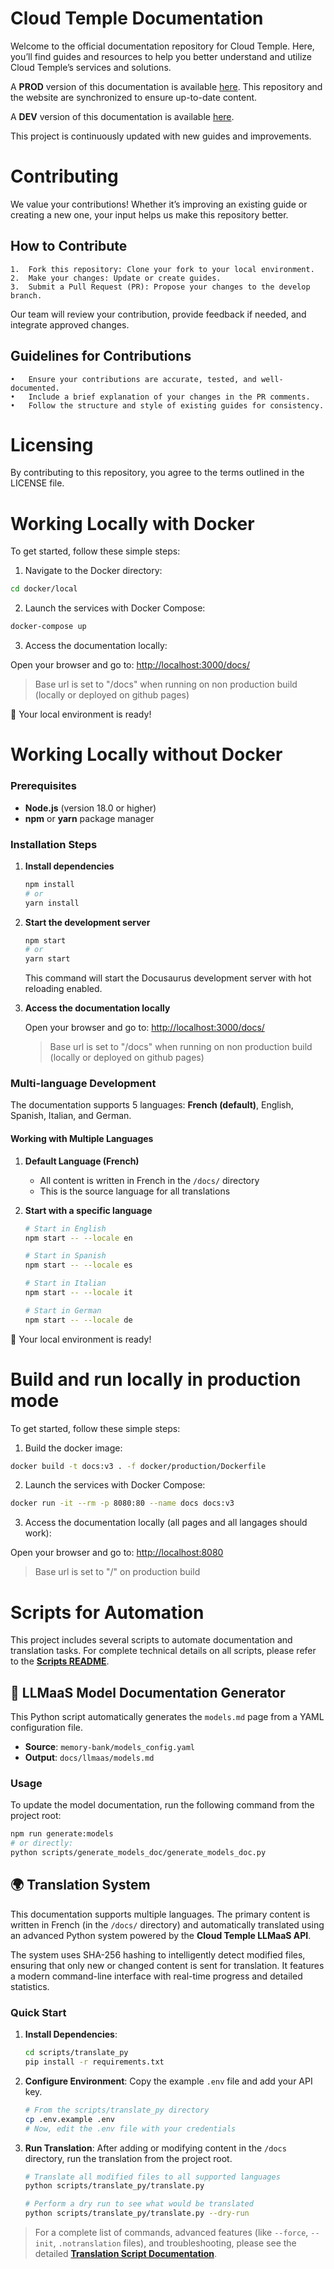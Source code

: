 # Cloud Temple Documentation

Welcome to the official documentation repository for Cloud Temple.
Here, you’ll find guides and resources to help you better understand and utilize Cloud Temple’s services and solutions.

A __PROD__ version of this documentation is available [here](https://docs.cloud-temple.com). This repository and the website are synchronized to ensure up-to-date content.

A __DEV__ version of this documentation is available [here](https://cloud-temple.github.io/docs/).

This project is continuously updated with new guides and improvements.

# Contributing
We value your contributions! Whether it’s improving an existing guide or creating a new one, your input helps us make this repository better.

## How to Contribute

	1.	Fork this repository: Clone your fork to your local environment.
	2.	Make your changes: Update or create guides.
	3.	Submit a Pull Request (PR): Propose your changes to the develop branch.

Our team will review your contribution, provide feedback if needed, and integrate approved changes.

## Guidelines for Contributions

	•	Ensure your contributions are accurate, tested, and well-documented.
	•	Include a brief explanation of your changes in the PR comments.
	•	Follow the structure and style of existing guides for consistency.

# Licensing

By contributing to this repository, you agree to the terms outlined in the LICENSE file.

# Working Locally with Docker

To get started, follow these simple steps:

1. Navigate to the Docker directory:
```bash
cd docker/local
```

2. Launch the services with Docker Compose:
```bash
docker-compose up
```

3. Access the documentation locally:

Open your browser and go to: <http://localhost:3000/docs/>

> Base url is set to "/docs" when running on non production build (locally or deployed on github pages)

🎉 Your local environment is ready!

# Working Locally without Docker

### Prerequisites

- **Node.js** (version 18.0 or higher)
- **npm** or **yarn** package manager

### Installation Steps

1. **Install dependencies**
   ```bash
   npm install
   # or
   yarn install
   ```

2. **Start the development server**
   ```bash
   npm start
   # or
   yarn start
   ```

   This command will start the Docusaurus development server with hot reloading enabled.

3. **Access the documentation locally**

   Open your browser and go to: <http://localhost:3000/docs/>

   > Base url is set to "/docs" when running on non production build (locally or deployed on github pages)

### Multi-language Development

The documentation supports 5 languages: **French (default)**, English, Spanish, Italian, and German.

#### Working with Multiple Languages

1. **Default Language (French)**
   - All content is written in French in the `/docs/` directory
   - This is the source language for all translations

2. **Start with a specific language**
   ```bash
   # Start in English
   npm start -- --locale en
   
   # Start in Spanish
   npm start -- --locale es
   
   # Start in Italian
   npm start -- --locale it
   
   # Start in German
   npm start -- --locale de
   ```

🎉 Your local environment is ready!

# Build and run locally in production mode

To get started, follow these simple steps:

1. Build the docker image:
```bash
docker build -t docs:v3 . -f docker/production/Dockerfile
```

2. Launch the services with Docker Compose:
```bash
docker run -it --rm -p 8080:80 --name docs docs:v3
```

3. Access the documentation locally (all pages and all langages should work):

Open your browser and go to: <http://localhost:8080>

> Base url is set to "/" on production build

# Scripts for Automation

This project includes several scripts to automate documentation and translation tasks. For complete technical details on all scripts, please refer to the [**Scripts README**](./scripts/README.md).

## 📜 LLMaaS Model Documentation Generator

This Python script automatically generates the `models.md` page from a YAML configuration file.

- **Source**: `memory-bank/models_config.yaml`
- **Output**: `docs/llmaas/models.md`

### Usage
To update the model documentation, run the following command from the project root:
```bash
npm run generate:models
# or directly:
python scripts/generate_models_doc/generate_models_doc.py
```

## 🌍 Translation System

This documentation supports multiple languages. The primary content is written in French (in the `/docs/` directory) and automatically translated using an advanced Python system powered by the **Cloud Temple LLMaaS API**.

The system uses SHA-256 hashing to intelligently detect modified files, ensuring that only new or changed content is sent for translation. It features a modern command-line interface with real-time progress and detailed statistics.

### Quick Start

1.  **Install Dependencies**:
    ```bash
    cd scripts/translate_py
    pip install -r requirements.txt
    ```

2.  **Configure Environment**:
    Copy the example `.env` file and add your API key.
    ```bash
    # From the scripts/translate_py directory
    cp .env.example .env
    # Now, edit the .env file with your credentials
    ```

3.  **Run Translation**:
    After adding or modifying content in the `/docs` directory, run the translation from the project root.
    ```bash
    # Translate all modified files to all supported languages
    python scripts/translate_py/translate.py

    # Perform a dry run to see what would be translated
    python scripts/translate_py/translate.py --dry-run
    ```

> For a complete list of commands, advanced features (like `--force`, `--init`, `.notranslation` files), and troubleshooting, please see the detailed [**Translation Script Documentation**](./scripts/README.md#--translatetranslatepy-recommandé).
